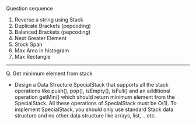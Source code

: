 Question sequence
1. Reverse a string using Stack                
2. Duplicate Brackets           (pepcoding)      
3. Balanced Brackets            (pepcoding)       
4. Next Greater Element                          
5. Stock Span                                   
6. Max Area in histogram                          
7. Max Rectangle 
-----------------------------------------------------------------------------------------------------------------------------------------------------------------------------
                                              


Q. Get minimum element from stack 
* Design a Data Structure SpecialStack that supports all the stack operations like push(), pop(), isEmpty(), isFull() and an additional operation getMin() which should
  return minimum element from the SpecialStack. All these operations of SpecialStack must be O(1). 
  To implement SpecialStack, you should only use standard Stack data structure and no other data structure like arrays, list, .. etc.
